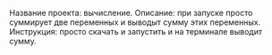 Название проекта: вычисление.
Описание: при запуске просто суммирует две переменных и выводыт сумму этих переменных.
Инструкция: просто скачать и запустить и на терминале выводит сумму.
